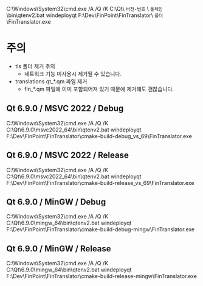 
C:\Windows\System32\cmd.exe /A /Q /K C:\Qt\ `버전-번호` \ `툴체인` \bin\qtenv2.bat
windeployqt F:\Dev\FinPoint\FinTranslator\ `폴더` \FinTranslator.exe

# 주의

- tls 폴더 제거 주의
  - 네트워크 기능 미사용시 제거될 수 있습니다.
- translations qt_*.qm 파일 제거
  - fin_*.qm 파일에 이미 포함되어져 있기 때문에 제거해도 괜찮습니다.


## Qt 6.9.0 / MSVC 2022 / Debug

C:\Windows\System32\cmd.exe /A /Q /K C:\Qt\6.9.0\msvc2022_64\bin\qtenv2.bat
windeployqt F:\Dev\FinPoint\FinTranslator\cmake-build-debug_vs_69\FinTranslator.exe


## Qt 6.9.0 / MSVC 2022 / Release

C:\Windows\System32\cmd.exe /A /Q /K C:\Qt\6.9.0\msvc2022_64\bin\qtenv2.bat
windeployqt F:\Dev\FinPoint\FinTranslator\cmake-build-release_vs_69\FinTranslator.exe


## Qt 6.9.0 / MinGW / Debug

C:\Windows\System32\cmd.exe /A /Q /K C:\Qt\6.9.0\mingw_64\bin\qtenv2.bat
windeployqt F:\Dev\FinPoint\FinTranslator\cmake-build-debug-mingw\FinTranslator.exe


## Qt 6.9.0 / MinGW / Release

C:\Windows\System32\cmd.exe /A /Q /K C:\Qt\6.9.0\mingw_64\bin\qtenv2.bat
windeployqt F:\Dev\FinPoint\FinTranslator\cmake-build-release-mingw\FinTranslator.exe

